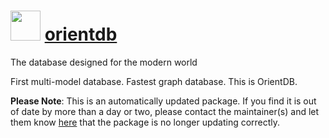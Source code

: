 # <img src="https://cdn.jsdelivr.net/gh/mkevenaar/chocolatey-packages@49cbd0915acb75d0b982b1a604a00498ff1e76e0/icons/orientdb.svg" width="48" height="48"/> [orientdb](https://community.chocolatey.org/packages/orientdb)

The database designed for the modern world

First multi-model database. Fastest graph database. This is OrientDB.

**Please Note**: This is an automatically updated package. If you find it is
out of date by more than a day or two, please contact the maintainer(s) and
let them know [here](https://github.com/mkevenaar/chocolatey-packages/issues) that the package is no longer updating correctly.
